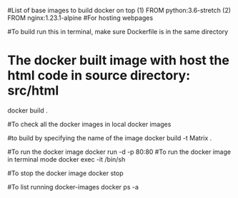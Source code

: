 #List of base images to build docker on top
(1) FROM python:3.6-stretch
(2) FROM nginx:1.23.1-alpine  #For hosting webpages
 
#To build run this in terminal, make sure Dockerfile is in the same directory
# The docker built image with host the html code in source directory: src/html
docker build .

#To check all the docker images in local
docker images

#to build by specifying the name of the image
docker build -t Matrix .

#To run the docker image
docker run -d -p 80:80 <ImageID>
#To run the docker image in terminal mode
docker exec -it  <ImageID> /bin/sh

#To stop the docker image
docker stop <container-name>

#To list running docker-images
docker ps -a